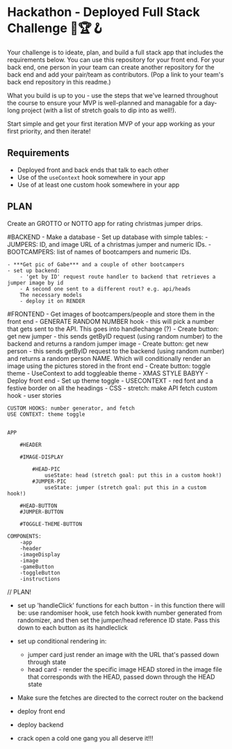 # Hackathon - Deployed Full Stack Challenge 💪🏆🪝

Your challenge is to ideate, plan, and build a full stack app that includes the requirements below. You can use this repository for your front end. For your back end, one person in your team can create another repository for the back end and add your pair/team as contributors. (Pop a link to your team's back end repository in this readme.)

What you build is up to you - use the steps that we've learned throughout the course to ensure your MVP is well-planned and managable for a day-long project (with a list of stretch goals to dip into as well!).

Start simple and get your first iteration MVP of your app working as your first priority, and then iterate!

## Requirements

- Deployed front and back ends that talk to each other
- Use of the `useContext` hook somewhere in your app
- Use of at least one custom hook somewhere in your app


## PLAN ## 

Create an GROTTO or NOTTO app for rating christmas jumper drips.

#BACKEND
    - Make a database 
    - Set up database with simple tables: 
        - JUMPERS: ID, and image URL of a christmas jumper and numeric IDs.
        - BOOTCAMPERS: list of names of bootcampers and numeric IDs.

    - ***Get pic of Gabe*** and a couple of other bootcampers 
    - set up backend:
        - 'get by ID' request route handler to backend that retrieves a jumper image by id
        - A second one sent to a different rout? e.g. api/heads
        The necessary models
        - deploy it on RENDER

#FRONTEND
    - Get images of bootcampers/people and store them in the front end
     - GENERATE RANDOM NUMBER hook - this will pick a number that gets sent to the API. This goes into handlechange (?)
    - Create button: get new jumper - this sends getByID request (using random number) to the backend and returns a random jumper image
    - Create button: get new person - this sends getByID request to the backend (using random number) and returns a random person NAME. Which will conditionally render an image using the pictures stored in the front end
    - Create button: toggle theme
    - UseContext to add toggleable theme - XMAS STYLE BABYY
    - Deploy front end
    - Set up theme toggle - USECONTEXT - red font and a festive border on all the headings
    - CSS
    - stretch: make API fetch custom hook
    - user stories
   
    CUSTOM HOOKS: number generator, and fetch
    USE CONTEXT: theme toggle


    APP

        #HEADER

        #IMAGE-DISPLAY

            #HEAD-PIC
                useState: head (stretch goal: put this in a custom hook!)
            #JUMPER-PIC
                useState: jumper (stretch goal: put this in a custom hook!)

        #HEAD-BUTTON
        #JUMPER-BUTTON

        #TOGGLE-THEME-BUTTON

    COMPONENTS:
        -app
        -header
        -imageDisplay
        -image
        -gameButton
        -toggleButton
        -instructions


// PLAN!

- set up 'handleClick' functions for each button - in this function there will be: use randomiser hook, use fetch hook kwith number generated from randomizer, and then set the jumper/head reference ID state. Pass this down to each button as its handleclick

- set up conditional rendering in:
    - jumper card just render an image with the URL that's passed down through state
    - head card - render the specific image HEAD stored in the image file that corresponds with the HEAD, passed down through the HEAD state

- Make sure the fetches are directed to the correct router on the backend

- deploy front end

- deploy backend 

- crack open a cold one gang you all deserve it!!!
